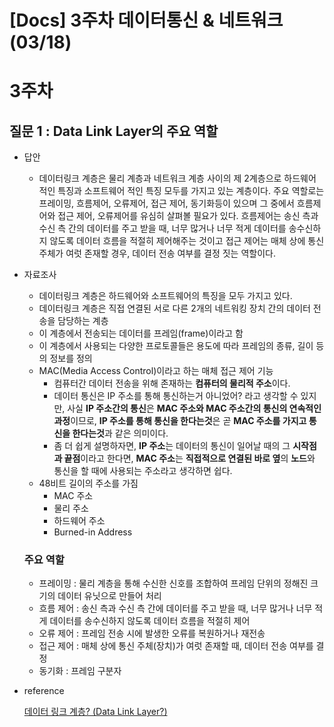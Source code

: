 # [Docs] 3주차 데이터통신 & 네트워크 (03/18)

# 3주차

## 질문 1 : Data Link Layer의 주요 역할

- 답안
    - 데이터링크 계층은 물리 계층과 네트워크 계층 사이의 제 2계층으로 하드웨어 적인 특징과 소프트웨어 적인 특징 모두를 가지고 있는 계층이다. 주요 역할로는 프레이밍, 흐름제어, 오류제어, 접근 제어, 동기화등이 있으며 그 중에서 흐름제어와 접근 제어, 오류제어를 유심히 살펴볼 필요가 있다. 흐름제어는 송신 측과 수신 측 간의 데이터를 주고 받을 때, 너무 많거나 너무 적게 데이터를 송수신하지 않도록 데이터 흐름을 적절히 제어해주는 것이고 접근 제어는 매체 상에 통신 주체가 여럿 존재할 경우, 데이터 전송 여부를 결정 짓는 역할이다.


- 자료조사
    - 데이터링크 계층은 하드웨어와 소프트웨어의 특징을 모두 가지고 있다.
    - 데이터링크 계층은 직접 연결된 서로 다른 2개의 네트워킹 장치 간의 데이터 전송을 담당하는 계층
    - 이 계층에서 전송되는 데이터를 프레임(frame)이라고 함
    - 이 계층에서 사용되는 다양한 프로토콜들은 용도에 따라 프레임의 종류, 길이 등의 정보를 정의
    - MAC(Media Access Control)이라고 하는 매체 접근 제어 기능
        - 컴퓨터간 데이터 전송을 위해 존재하는 **컴퓨터의 물리적 주소**이다.
        - 데이터 통신은 IP 주소를 통해 통신하는거 아니었어? 라고 생각할 수 있지만, 사실 **IP 주소간의 통신**은 **MAC 주소와 MAC 주소간의 통신의 연속적인 과정**이므로, **IP 주소를 통해 통신을 한다는것**은 곧 **MAC 주소를 가지고 통신을 한다는것**과 같은 의미이다.
        - 좀 더 쉽게 설명하자면, **IP 주소**는 데이터의 통신이 일어날 때의 그 **시작점과 끝점**이라고 한다면, **MAC 주소**는 **직접적으로 연결된 바로 옆**의 **노드**와 통신을 할 때에 사용되는 주소라고 생각하면 쉽다.
    - 48비트 길이의 주소를 가짐
        - MAC 주소
        - 물리 주소
        - 하드웨어 주소
        - Burned-in Address
    
    ### 주요 역할
    
    - 프레이밍 : 물리 계층을 통해 수신한 신호를 조합하여 프레임 단위의 정해진 크기의 데이터 유닛으로 만들어 처리
    - 흐름 제어 : 송신 측과 수신 측 간에 데이터를 주고 받을 때, 너무 많거나 너무 적게 데이터를 송수신하지 않도록 데이터 흐름을 적절히 제어
    - 오류 제어 : 프레임 전송 시에 발생한 오류를 복원하거나 재전송
    - 접근 제어 : 매체 상에 통신 주체(장치)가 여럿 존재할 때, 데이터 전송 여부를 결정
    - 동기화 : 프레임 구분자

- reference
    
    [데이터 링크 계층? (Data Link Layer?)](https://velog.io/@pistachio02/데이터-링크-계층-Data-Link-Layer)
    